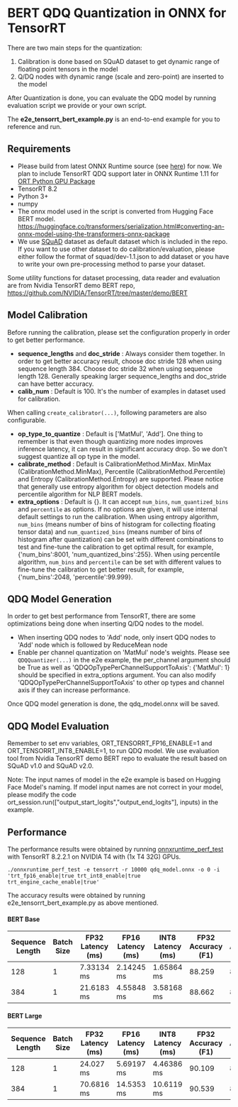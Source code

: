 # BERT QDQ Quantization in ONNX for TensorRT  
There are two main steps for the quantization:
1. Calibration is done based on SQuAD dataset to get dynamic range of floating point tensors in the model
2. Q/DQ nodes with dynamic range (scale and zero-point) are inserted to the model

After Quantization is done, you can evaluate the QDQ model by running evaluation script we provide or your own script.

The **e2e_tensorrt_bert_example.py** is an end-to-end example for you to reference and run.

## Requirements
* Please build from latest ONNX Runtime source (see [here](https://onnxruntime.ai/docs/build/eps.html#tensorrt)) for now.
We plan to include TensorRT QDQ support later in ONNX Runtime 1.11 for [ORT Python GPU Package](https://pypi.org/project/onnxruntime-gpu/)
* TensorRT 8.2
* Python 3+
* numpy 
* The onnx model used in the script is converted from Hugging Face BERT model. https://huggingface.co/transformers/serialization.html#converting-an-onnx-model-using-the-transformers-onnx-package
* We use [SQuAD](https://rajpurkar.github.io/SQuAD-explorer/) dataset as default dataset which is included in the repo. If you want to use other dataset to do calibration/evaluation, please either follow the format of squad/dev-1.1.json to add dataset or you have to write your own pre-processing method to parse your dataset.

Some utility functions for dataset processing, data reader and evaluation are from Nvidia TensorRT demo BERT repo,
https://github.com/NVIDIA/TensorRT/tree/master/demo/BERT
## Model Calibration
Before running the calibration, please set the configuration properly in order to get better performance.

* **sequence_lengths** and **doc_stride** : Always consider them together. In order to get better accuracy result, choose doc stride 128 when using sequence length 384. Choose doc stride 32 when using sequence length 128. Generally speaking larger sequence_lengths and doc_stride can have better accuracy.
* **calib_num** : Default is 100. It's the number of examples in dataset used for calibration.

When calling `create_calibrator(...)`, following parameters are also configurable.
* **op_type_to_quantize** : Default is ['MatMul', 'Add']. One thing to remember is that even though quantizing more nodes improves inference latency, it can result in significant accuracy drop. So we don't suggest quantize all op type in the model.
* **calibrate_method** : Default is CalibrationMethod.MinMax. MinMax (CalibrationMethod.MinMax), Percentile (CalibrationMethod.Percentile) and Entropy (CalibrationMethod.Entropy) are supported. Please notice that generally use entropy algorithm for object detection models and percentile algorithm for NLP BERT models.
* **extra_options** : Default is {}. It can accept `num_bins`, `num_quantized_bins` and `percentile` as options. If no options are given, it will use internal default settings to run the calibration. When using entropy algorithm, `num_bins` (means number of bins of histogram for collecting floating tensor data) and `num_quantized_bins` (means number of bins of histogram after quantization) can be set with different combinations to test and fine-tune the calibration to get optimal result, for example, {'num_bins':8001, 'num_quantized_bins':255}. When using percentile algorithm, `num_bins` and `percentile` can be set with different values to fine-tune the calibration to get better result, for example, {'num_bins':2048, 'percentile':99.999}. 

## QDQ Model Generation
In order to get best performance from TensorRT, there are some optimizations being done when inserting Q/DQ nodes to the model.
* When inserting QDQ nodes to 'Add' node, only insert QDQ nodes to 'Add' node which is followed by ReduceMean node
* Enable per channel quantization on 'MatMul' node's weights. Please see `QDQQuantizer(...)` in the e2e example, the per_channel argument should be True as well as 'QDQOpTypePerChannelSupportToAxis': {'MatMul': 1} should be specified in extra_options argument. You can also modify 'QDQOpTypePerChannelSupportToAxis' to other op types and channel axis if they can increase performance.

Once QDQ model generation is done, the qdq_model.onnx will be saved.

## QDQ Model Evaluation
Remember to set env variables, ORT_TENSORRT_FP16_ENABLE=1 and ORT_TENSORRT_INT8_ENABLE=1, to run QDQ model.
We use evaluation tool from Nvidia TensorRT demo BERT repo to evaluate the result based on SQuAD v1.0 and SQuAD v2.0.

Note: The input names of model in the e2e example is based on Hugging Face Model's naming. If model input names are not correct in your model, please modify the code ort_session.run(["output_start_logits","output_end_logits"], inputs) in the example.

## Performance
The performance results were obtained by running [onnxruntime_perf_test](https://github.com/microsoft/onnxruntime/tree/master/onnxruntime/test/perftest) with TensorRT 8.2.2.1 on
NVIDIA T4 with (1x T4 32G) GPUs. 
```shell
./onnxruntime_perf_test -e tensorrt -r 10000 qdq_model.onnx -o 0 -i 'trt_fp16_enable|true trt_int8_enable|true trt_engine_cache_enable|true'
```


The accuracy results were obtained by running e2e_tensorrt_bert_example.py as above mentioned. 
#### BERT Base
| Sequence Length | Batch Size | FP32 Latency (ms) | FP16 Latency (ms) |  INT8 Latency (ms) | FP32 Accuracy (F1) | FP16 Accuracy (F1) |    INT8 Accuracy (F1) |
|-----------------|------------|----|-------------|--------|------|-------|---------|
| 128 | 1 | 7.33134 ms| 2.14245 ms | 1.65864 ms |88.259| 88.111 | 82.988 |
| 384 | 1 | 21.6183 ms| 4.55848 ms | 3.58168 ms |88.662| 88.595 | 82.739 |
#### BERT Large
| Sequence Length | Batch Size | FP32 Latency (ms) | FP16 Latency (ms) |  INT8 Latency (ms) | FP32 Accuracy (F1) | FP16 Accuracy (F1) |    INT8 Accuracy (F1) |
|-----------------|------------|----|-------------|--------|------|-------|---------|
| 128 | 1 | 24.027  ms| 5.69197 ms | 4.46386 ms |90.109| 89.692 | 88.395 |
| 384 | 1 | 70.6816 ms| 14.5353 ms | 10.6119 ms | 90.539|89.747 | 89.541 |
